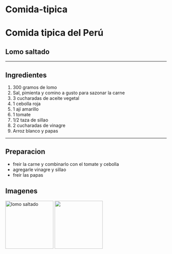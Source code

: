 # Comida-tipica
# Comida tipica del Perú
## Lomo saltado
---
## Ingredientes

1. 300 gramos de lomo
2. Sal, pimienta y comino a gusto para sazonar la carne
3. 3 cucharadas de aceite vegetal
4. 1 cebolla roja
5. 1 ají amarillo
6. 1 tomate 
7. 1/2 taza de sillao
8. 2 cucharadas de vinagre
9. Arroz blanco y papas
---
## Preparacion

- freir la carne y combinarlo con el tomate y cebolla
- agregarle vinagre y sillao
- freir las papas



## Imagenes 
<img src="https://mojo.generalmills.com/api/public/content/5g17rSY4GkOQ_zbcA3exqA_gmi_hi_res_jpeg.jpeg?v=f524f7aa&t=16e3ce250f244648bef28c5949fb99ff" alt="lomo saltado" width="150">
<img src="https://origin.cronosmedia.glr.pe/large/2024/05/15/lg_664520c66ade8d4879400887.jpg" width="150">
